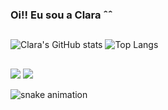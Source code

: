 ### Oi!! Eu sou a Clara ˆˆ

  ##
  
<div>

![Clara's GitHub stats](https://github-readme-stats.vercel.app/api?username=ClrFS&show_icons=true&theme=radical) 
![Top Langs](https://github-readme-stats.vercel.app/api/top-langs/?username=ClrFS&layout=pie)

</div>

  ##
 
<div> 
  <a href = "mailto:clarafloresdesouza@gmail.com"><img src="https://img.shields.io/badge/-Gmail-%23333?style=for-the-badge&logo=gmail&logoColor=white" target="_blank"></a>
  <a href="https://www.linkedin.com/in/clara-flores-de-souza-6421b2249/" target="_blank"><img src="https://img.shields.io/badge/-LinkedIn-%230077B5?style=for-the-badge&logo=linkedin&logoColor=white" target="_blank"></a> 
  
</div>

 ![snake animation](https://github.com/ClrFS/ClrFS/blob/output/github-contribution-grid-snake.svg)
